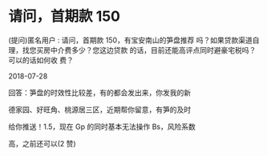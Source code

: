 # 请问，首期款 150

(提问)匿名用户 : 请问，首期款 150，有宝安南山的笋盘推荐 吗？如果贷款渠道自理，找您买房中介费多少？您这边贷款 的话，目前还能高评点同时避豪宅税吗？可以的话如何收 费？

2018-07-28

回答：笋盘的时效性比较差，有的都会发出来，你发我的新

德家园、好旺角、桃源居三区，近期帮你留意，有笋的及时

给你推送！1.5，现在 Gp 的同时基本无法操作 Bs，风险系数

高，之前还可以(2 赞)